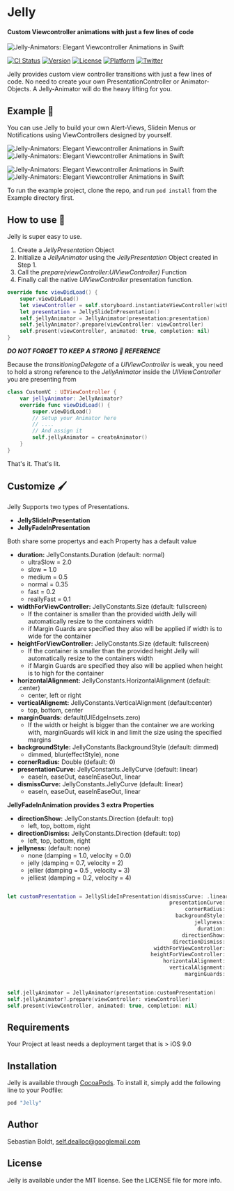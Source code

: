 # Jelly
#### Custom Viewcontroller animations with just a few lines of code

![Jelly-Animators: Elegant Viewcontroller Animations in Swift](https://github.com/SebastianBoldt/Jelly/blob/master/Github/Jellyfish.png)

[![CI Status](https://travis-ci.org/SebastianBoldt/Jelly.svg?style=flat)](https://travis-ci.org/SebastianBoldt/Jelly)
[![Version](https://img.shields.io/cocoapods/v/Jelly.svg?style=flat)](http://cocoapods.org/pods/Jelly)
[![License](https://img.shields.io/cocoapods/l/Jelly.svg?style=flat)](http://cocoapods.org/pods/Jelly)
[![Platform](https://img.shields.io/cocoapods/p/Jelly.svg?style=flat)](http://cocoapods.org/pods/Jelly)
[![Twitter](https://img.shields.io/badge/twitter-@sebastianboldt-blue.svg?style=flat)](http://twitter.com/sebastianboldt)

Jelly provides custom view controller transitions with just a few lines of code. 
No need to create your own PresentationController or Animator-Objects.
A Jelly-Animator will do the heavy lifting for you.

## Example 📱

You can use Jelly to build your own Alert-Views, Slidein Menus or Notifications using ViewControllers designed by yourself.

![Jelly-Animators: Elegant Viewcontroller Animations in Swift](https://github.com/SebastianBoldt/Jelly/blob/release/1.0.2/Github/notification.gif?raw=true)   ![Jelly-Animators: Elegant Viewcontroller Animations in Swift](https://github.com/SebastianBoldt/Jelly/blob/release/1.0.2/Github/slideover.gif?raw=true) 


![Jelly-Animators: Elegant Viewcontroller Animations in Swift](https://github.com/SebastianBoldt/Jelly/blob/release/1.0.2/Github/fadin.gif?raw=true)  ![Jelly-Animators: Elegant Viewcontroller Animations in Swift](https://github.com/SebastianBoldt/Jelly/blob/release/1.0.2/Github/blurredslidein.gif?raw=true)


To run the example project, clone  the repo, and run `pod install` from the Example directory first.

## How to use 🔧

Jelly is super easy to use. 

1. Create a *JellyPresentation* Object
2. Initialize a *JellyAnimator* using the *JellyPresentation* Object created in Step 1.
3. Call the *prepare(viewController:UIViewController)* Function
4. Finally call the native *UIViewController* presentation function.

```swift
override func viewDidLoad() {
    super.viewDidLoad()
    let viewController = self.storyboard.instantiateViewController(withIdentifier: "someViewController")
    let presentation = JellySlideInPresentation()
    self.jellyAnimator = JellyAnimator(presentation:presentation)
    self.jellyAnimator?.prepare(viewController: viewController)
    self.present(viewController, animated: true, completion: nil)
}

```

***DO NOT FORGET TO KEEP A STRONG 💪 REFERENCE***

Because the *transitioningDelegate* of a *UIViewController* is weak, you need to 
hold a strong reference to the *JellyAnimator* inside the *UIViewController* you are presenting from

```swift 
class CustomVC : UIViewController {
    var jellyAnimator: JellyAnimator?
    override func viewDidLoad() {
        super.viewDidLoad()
        // Setup your Animator here 
        // ....
        // And assign it
        self.jellyAnimator = createAnimator()
    }
}
```

That's it. That's lit.

## Customize 🖌
Jelly Supports two types of Presentations.
* **JellySlideInPresentation**
* **JellyFadeInPresentation**

Both share some propertys and each Property has a default value 
* **duration:** JellyConstants.Duration (default: normal)
    * ultraSlow = 2.0
    * slow = 1.0
    * medium = 0.5
    * normal = 0.35
    * fast = 0.2
    * reallyFast = 0.1
* **widthForViewController:** JellyConstants.Size (default: fullscreen)
    * If the container is smaller than the provided width Jelly will automatically resize to the containers width
    * if Margin Guards are specified they also will be applied if width is to wide for the container
* **heightForViewController:** JellyConstants.Size (default: fullscreen)
    * If the container is smaller than the provided height Jelly will automatically resize to the containers width
    * if Margin Guards are specified they also will be applied when height is to high for the container
* **horizontalAlignment:** JellyConstants.HorizontalAlignment (default: .center)
    * center, left or right
* **verticalAlignemt:** JellyConstants.VerticalAlignment (default:center)
    * top, bottom, center
* **marginGuards:** default(UIEdgeInsets.zero)
    * If the width or height is bigger than the container we are working with, marginGuards will kick in and limit the size using the specified margins
* **backgroundStyle:** JellyConstants.BackgroundStyle (default: dimmed)
    * dimmed, blur(effectStyle), none
* **cornerRadius:** Double (default: 0)
* **presentationCurve:** JellyConstants.JellyCurve (default: linear)
    * easeIn, easeOut, easeInEaseOut, linear
* **dismissCurve:** JellyConstants.JellyCurve (default: linear)
    * easeIn, easeOut, easeInEaseOut, linear

**JellyFadeInAnimation provides 3 extra Properties**

* **directionShow:** JellyConstants.Direction (default: top)
    * left, top, bottom, right
* **directionDismiss:** JellyConstants.Direction (default: top)
    * left, top, bottom, right
* **jellyness:** (default: none)
    * none (damping = 1.0, velocity = 0.0)
    * jelly (damping = 0.7, velocity = 2)
    * jellier (damping = 0.5 , velocity = 3)
    * jelliest (damping = 0.2, velocity = 4)

```swift

let customPresentation = JellySlideInPresentation(dismissCurve: .linear,
                                                    presentationCurve: .linear,
                                                         cornerRadius: 15,
                                                      backgroundStyle: .blur(effectStyle: .light),
                                                            jellyness: .jellier,
                                                             duration: .normal,
                                                        directionShow: .top,
                                                     directionDismiss: .top,
                                               widthForViewController: .fullscreen, 
                                              heightForViewController: .custom(value:200) ,
                                                  horizontalAlignment: .center,
                                                    verticalAlignment: .top,
                                                         marginGuards: UIEdgeInsets(top: 0, left: 10, bottom: 0, right: 10))


self.jellyAnimator = JellyAnimator(presentation:customPresentation)
self.jellyAnimator?.prepare(viewController: viewController)
self.present(viewController, animated: true, completion: nil)
```

## Requirements

Your Project at least needs a deployment target that is > iOS 9.0

## Installation

Jelly is available through [CocoaPods](http://cocoapods.org). To install
it, simply add the following line to your Podfile:

```ruby
pod "Jelly"
```

## Author

Sebastian Boldt, self.dealloc@googlemail.com

## License

Jelly is available under the MIT license. See the LICENSE file for more info.
